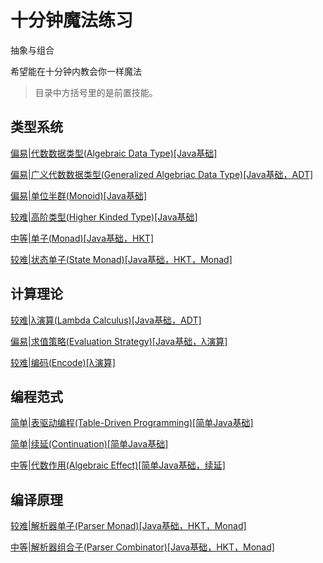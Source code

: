 # 十分钟魔法练习

抽象与组合

希望能在十分钟内教会你一样魔法

> 目录中方括号里的是前置技能。

## 类型系统

[偏易|代数数据类型(Algebraic Data Type)[Java基础]](doc/ADT.md)

[偏易|广义代数数据类型(Generalized Algebriac Data Type)[Java基础，ADT]](doc/GADT.md)

[偏易|单位半群(Monoid)[Java基础]](doc/Monoid.md)

[较难|高阶类型(Higher Kinded Type)[Java基础]](doc/HKT.md)

[中等|单子(Monad)[Java基础，HKT]](doc/Monad.md)

[较难|状态单子(State Monad)[Java基础，HKT，Monad]](doc/StateMonad.md)

## 计算理论

[较难|λ演算(Lambda Calculus)[Java基础，ADT]](doc/Lambda.md)

[偏易|求值策略(Evaluation Strategy)[Java基础，λ演算]](doc/EvalStrategy.md)

[较难|编码(Encode)[λ演算]](doc/Encode.md)

## 编程范式

[简单|表驱动编程(Table-Driven Programming)[简单Java基础]](doc/TableDriven.md)

[简单|续延(Continuation)[简单Java基础]](doc/Continuation.md)

[中等|代数作用(Algebraic Effect)[简单Java基础，续延]](doc/Algeff.md)

## 编译原理

[较难|解析器单子(Parser Monad)[Java基础，HKT，Monad]](doc/ParserM.md)

[中等|解析器组合子(Parser Combinator)[Java基础，HKT，Monad]](doc/Parsec.md)
